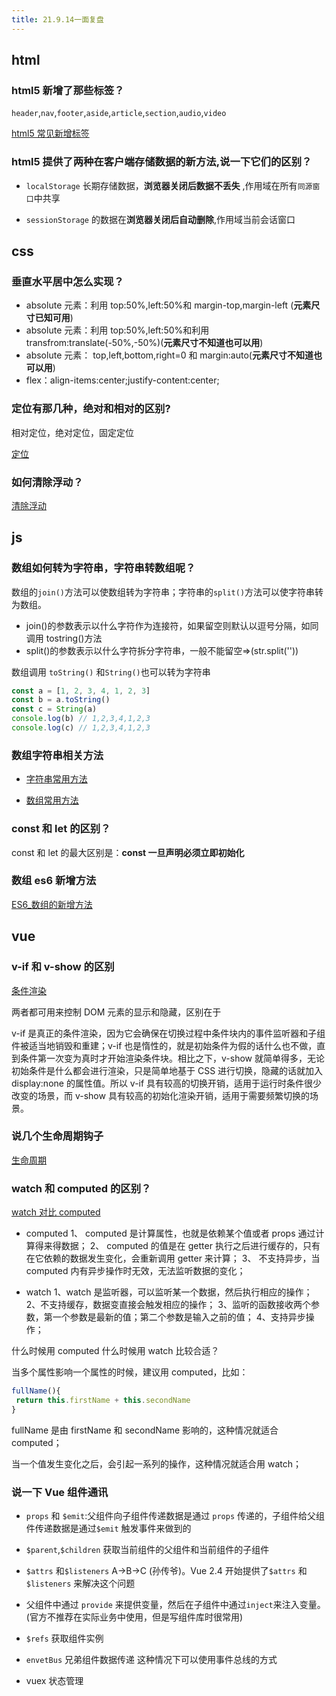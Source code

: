 ```yaml
---
title: 21.9.14一面复盘
---
```


## html

### html5 新增了那些标签？

`header`,`nav`,`footer`,`aside`,`article`,`section`,`audio`,`video`

[html5 常见新增标签](https://www.cnblogs.com/progor/p/8945071.html)

### html5 提供了两种在客户端存储数据的新方法,说一下它们的区别？

-   `localStorage` 长期存储数据，**浏览器关闭后数据不丢失** ,作用域在所有`同源窗口`中共享

-   `sessionStorage` 的数据在**浏览器关闭后自动删除**,作用域当前会话窗口

## css

### 垂直水平居中怎么实现？

-   absolute 元素：利用 top:50%,left:50%和 margin-top,margin-left (**元素尺寸已知可用**)
-   absolute 元素：利用 top:50%,left:50%和利用 transfrom:translate(-50%,-50%)(**元素尺寸不知道也可以用**)
-   absolute 元素： top,left,bottom,right=0 和 margin:auto(**元素尺寸不知道也可以用**)
-   flex：align-items:center;justify-content:center;

### 定位有那几种，绝对和相对的区别?

相对定位，绝对定位，固定定位

[定位](https://zfhblog.top/qian-duan-kai-fa/css/css3/fu-dong-yu-ding-wei.html#%E5%AE%9A%E4%BD%8D)

### 如何清除浮动？

[清除浮动](https://zfhblog.top/qian-duan-kai-fa/css/css3/fu-dong-yu-ding-wei.html#%E6%B8%85%E9%99%A4%E6%B5%AE%E5%8A%A8)

## js

### 数组如何转为字符串，字符串转数组呢？

数组的`join()`方法可以使数组转为字符串；字符串的`split()`方法可以使字符串转为数组。

-   join()的参数表示以什么字符作为连接符，如果留空则默认以逗号分隔，如同调用 tostring()方法
-   split()的参数表示以什么字符拆分字符串，一般不能留空=>(str.split(''))

数组调用 `toString()` 和`String()`也可以转为字符串

```js
const a = [1, 2, 3, 4, 1, 2, 3]
const b = a.toString()
const c = String(a)
console.log(b) // 1,2,3,4,1,2,3
console.log(c) // 1,2,3,4,1,2,3
```

### 数组字符串相关方法

-   [字符串常用方法](https://zfhblog.top/qian-duan-kai-fa/javascript/jsji-chu/bian-liang-yu-shu-ju-lei-xing.html#%E5%AD%97%E7%AC%A6%E4%B8%B2%E7%9A%84%E5%B8%B8%E7%94%A8%E6%96%B9%E6%B3%95)

-   [数组常用方法](https://zfhblog.top/qian-duan-kai-fa/javascript/jsji-chu/shu-zu.html#%E6%95%B0%E7%BB%84%E7%9A%84%E5%B8%B8%E7%94%A8%E6%96%B9%E6%B3%95)

### const 和 let 的区别？

const 和 let 的最大区别是：**const 一旦声明必须立即初始化**

### 数组 es6 新增方法

[ES6\_数组的新增方法](https://zfhblog.top/qian-duan-kai-fa/javascript/es6/es6de-xin-zeng-fang-fa.html#%E6%95%B0%E7%BB%84%E7%9A%84%E6%96%B0%E5%A2%9E%E6%96%B9%E6%B3%95)

## vue

### v-if 和 v-show 的区别

[条件渲染](https://zfhblog.top/qian-duan-kai-fa/qian-duan-kuang-jia/vue.js/vuehe-xin.html#%E6%9D%A1%E4%BB%B6%E6%B8%B2%E6%9F%93)

两者都可用来控制 DOM 元素的显示和隐藏，区别在于

v-if 是真正的条件渲染，因为它会确保在切换过程中条件块内的事件监听器和子组件被适当地销毁和重建；v-if 也是惰性的，就是初始条件为假的话什么也不做，直到条件第一次变为真时才开始渲染条件块。相比之下，v-show 就简单得多，无论初始条件是什么都会进行渲染，只是简单地基于 CSS 进行切换，隐藏的话就加入 display:none 的属性值。所以 v-if 具有较高的切换开销，适用于运行时条件很少改变的场景，而 v-show 具有较高的初始化渲染开销，适用于需要频繁切换的场景。

### 说几个生命周期钩子

[生命周期](https://zfhblog.top/qian-duan-kai-fa/qian-duan-kuang-jia/vue.js/vuehe-xin.html#%E7%94%9F%E5%91%BD%E5%91%A8%E6%9C%9F)

### watch 和 computed 的区别？

[watch 对比 computed](https://zfhblog.top/qian-duan-kai-fa/qian-duan-kuang-jia/vue.js/vuehe-xin.html#watch%E5%AF%B9%E6%AF%94computed)

-   computed
    1、 computed 是计算属性，也就是依赖某个值或者 props 通过计算得来得数据；
    2、 computed 的值是在 getter 执行之后进行缓存的，只有在它依赖的数据发生变化，会重新调用 getter 来计算；
    3、 不支持异步，当 computed 内有异步操作时无效，无法监听数据的变化；

-   watch
    1、watch 是监听器，可以监听某一个数据，然后执行相应的操作；
    2、不支持缓存，数据变直接会触发相应的操作；
    3、监听的函数接收两个参数，第一个参数是最新的值；第二个参数是输入之前的值；
    4、支持异步操作；

什么时候用 computed 什么时候用 watch 比较合适？

当多个属性影响一个属性的时候，建议用 computed，比如：

```js
fullName(){
 return this.firstName + this.secondName
}
```

fullName 是由 firstName 和 secondName 影响的，这种情况就适合 computed；

当一个值发生变化之后，会引起一系列的操作，这种情况就适合用 watch；

### 说一下 Vue 组件通讯

-   `props` 和 `$emit`:父组件向子组件传递数据是通过 `props` 传递的，子组件给父组件传递数据是通过`$emit` 触发事件来做到的

-   `$parent`,`$children` 获取当前组件的父组件和当前组件的子组件

-   `$attrs` 和`$listeners` A->B->C (孙传爷)。Vue 2.4 开始提供了`$attrs` 和`$listeners` 来解决这个问题

-   父组件中通过 `provide` 来提供变量，然后在子组件中通过`inject`来注入变量。(官方不推荐在实际业务中使用，但是写组件库时很常用)

-   `$refs` 获取组件实例

-   `envetBus` 兄弟组件数据传递 这种情况下可以使用事件总线的方式

-   vuex 状态管理
